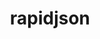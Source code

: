 ---
title: "rapidjson"
layout: cache
categories: [package, develop-2025-07-13]
meta: {"compilers": ["gcc@11.4.0"], "num_specs": 1, "num_specs_by_stack": {"hep": 1, "root": 1}, "oss": ["ubuntu22.04"], "platforms": ["linux"], "stacks": ["hep", "root"], "targets": ["x86_64_v3"], "versions": ["1.2.0-2024-08-16"]}
spec_details: [{"compiler": "gcc@11.4.0", "hash": "yskyec76dl6nlmpvzohseqwcuhwf7c5s", "os": "ubuntu22.04", "platform": "linux", "size": "-", "stacks": ["hep", "root"], "target": "x86_64_v3", "variants": ["build_system=cmake", "build_type=Release", "commit=7c73dd7de7c4f14379b781418c6e947ad464c818", "~doc", "generator=make", "~ipo", "patches:=ee123c7"], "versions": ["1.2.0-2024-08-16"]}]
---